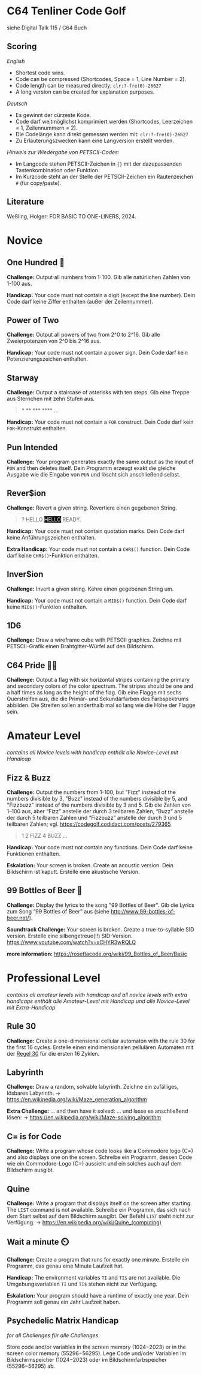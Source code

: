 # C64 Tenliner Code Golf

siehe Digital Talk 115 / C64 Buch

## Scoring

*English*
- Shortest code wins.
- Code can be compressed (Shortcodes, Space = 1, Line Number = 2).
- Code length can be measured directly: `clr:?-fre(0)-26627`
- A long version can be created for explanation purposes.

*Deutsch*
- Es gewinnt der cürzeste Kode.
- Code darf weitmöglichst komprimiert werden (Shortcodes, Leerzeichen = 1, Zeilennummern = 2).
- Die Codelänge kann direkt gemessen werden mit: `clr:?-fre(0)-26627`
- Zu Erläuterungszwecken kann eine Langversion erstellt werden.

*Hinweis zur Wiedergabe von PETSCII-Codes:*
* Im Langcode stehen PETSCII-Zeichen in `{}` mit der dazupassenden Tastenkombination oder Funktion.
* Im Kurzcode steht an der Stelle der PETSCII-Zeichen ein Rautenzeichen `#` (für copy/paste).

## Literature

Weßling, Holger: FOR BASIC TO ONE-LINERS, 2024.

# Novice

## One Hundred 💯

**Challenge:**
Output all numbers from 1-100.
Gib alle natürlichen Zahlen von 1-100 aus.

**Handicap:**
Your code must not contain a digit (except the line number).
Dein Code darf keine Ziffer enthalten (außer der Zeilennummer).

## Power of Two

**Challenge:**
Output all powers of two from 2^0 to 2^16.
Gib alle Zweierpotenzen von 2^0 bis 2^16 aus.

**Handicap:**
Your code must not contain a power sign.
Dein Code darf kein Potenzierungszeichen enthalten.

## Starway

**Challenge:**
Output a staircase of asterisks with ten steps.
Gib eine Treppe aus Sternchen mit zehn Stufen aus.

> \*
> \**
> \***
> \****
> ...

**Handicap:**
Your code must not contain a `FOR` construct.
Dein Code darf kein `FOR`-Konstrukt enthalten.

## Pun Intended

**Challenge:**
Your program generates exactly the same output as the input of `PUN` and then deletes itself.
Dein Programm erzeugt exakt die gleiche Ausgabe wie die Eingabe von `PUN` und löscht sich anschließend selbst.

## Rever$ion

**Challenge:**
Revert a given string.
Revertiere einen gegebenen String.

> ? HELLO
> <span style="background-color:black;color:white;">HELLO</span>
> READY.

**Handicap:**
Your code must not contain quotation marks.
Dein Code darf keine Anführungszeichen enthalten.

**Extra Handicap:**
Your code must not contain a `CHR$()` function.
Dein Code darf keine `CHR$()`-Funktion enthalten.

## Inver$ion

**Challenge:**
Invert a given string.
Kehre einen gegebenen String um.

**Handicap:**
Your code must not contain a `MID$()` function.
Dein Code darf keine `MID$()`-Funktion enthalten.

## 1D6

**Challenge:**
Draw a wireframe cube with PETSCII graphics.
Zeichne mit PETSCII-Grafik einen Drahtgitter-Würfel auf den Bildschirm.

## C64 Pride 🏳️‍🌈

**Challenge:**
Output a flag with six horizontal stripes containing the primary and secondary colors of the color spectrum. The stripes should be one and a half times as long as the height of the flag.
Gib eine Flagge mit sechs Querstreifen aus, die die Primär- und Sekundärfarben des Farbspektrums abbilden. Die Streifen sollen anderthalb mal so lang wie die Höhe der Flagge sein.

# Amateur Level

*contains all Novice levels with handicap*
*enthält alle Novice-Level mit Handicap*

## Fizz & Buzz

**Challenge:**
Output the numbers from 1-100, but "Fizz" instead of the numbers divisible by 3, "Buzz" instead of the numbers divisible by 5, and "Fizzbuzz" instead of the numbers divisible by 3 and 5.
Gib die Zahlen von 1–100 aus, aber “Fizz” anstelle der durch 3 teilbaren Zahlen, “Buzz” anstelle der durch 5 teilbaren Zahlen und “Fizzbuzz” anstelle der durch 3 und 5 teilbaren Zahlen; vgl. https://codegolf.codidact.com/posts/279365
> 1
> 2
> FIZZ
> 4
> BUZZ
> ...

**Handicap:**
Your code must not contain any functions.
Dein Code darf keine Funktionen enthalten.

**Eskalation:**
Your screen is broken. Create an acoustic version.
Dein Bildschirm ist kaputt. Erstelle eine akustische Version.

## 99 Bottles of Beer 🍺

**Challenge:**
Display the lyrics to the song "99 Bottles of Beer".
Gib die Lyrics zum Song “99 Bottles of Beer” aus (siehe http://www.99-bottles-of-beer.net/).

**Soundtrack Challenge:**
Your screen is broken. Create a true-to-syllable SID version.
Erstelle eine silbengetreue(!!) SID-Version.
https://www.youtube.com/watch?v=xCHYR3wRQLQ

**more information:**
https://rosettacode.org/wiki/99_Bottles_of_Beer/Basic

# Professional Level

*contains all amateur levels with handicap and all novice levels with extra handicaps*
*enthält alle Amateur-Level mit Handicap und alle Novice-Level mit Extra-Handicap*

## Rule 30

**Challenge:**
Create a one-dimensional cellular automaton with the rule 30 for the first 16 cycles.
Erstelle einen eindimensionalen zellulären Automaten mit der [Regel 30](https://en.wikipedia.org/wiki/Rule_30) für die ersten 16 Zyklen.

## Labyrinth

**Challenge:**
Draw a random, solvable labyrinth.
Zeichne ein zufälliges, lösbares Labyrinth.
→ https://en.wikipedia.org/wiki/Maze_generation_algorithm

**Extra Challenge:**
… and then have it solved:
… und lasse es anschließend lösen:
→ https://en.wikipedia.org/wiki/Maze-solving_algorithm

## C= is for Code

**Challenge:**
Write a program whose code looks like a Commodore logo (C=) and also displays one on the screen.
Schreibe ein Programm, dessen Code wie ein Commodore-Logo (C=) aussieht und ein solches auch auf dem Bildschirm ausgibt.

## Quine

**Challenge:**
Write a program that displays itself on the screen after starting. The `LIST` command is not available.
Schreibe ein Programm, das sich nach dem Start selbst auf dem Bildschirm ausgibt. Der Befehl `LIST` steht nicht zur Verfügung.
→ https://en.wikipedia.org/wiki/Quine_(computing)

## Wait a minute ⏲️

**Challenge:**
Create a program that runs for exactly one minute.
Erstelle ein Programm, das genau eine Minute Laufzeit hat.

**Handicap:**
The environment variables `TI` and `TI$` are not available.
Die Umgebungsvariablen `TI` und `TI$` stehen nicht zur Verfügung.

**Eskalation:**
Your program should have a runtime of exactly one year.
Dein Programm soll genau ein Jahr Laufzeit haben.

## Psychedelic Matrix Handicap 

*for all Challenges*
*für alle Challenges*

Store code and/or variables in the screen memory ($1024-$2023) or in the screen color memory ($55296-$56295).
Lege Code und/oder Variablen im Bildschirmspeicher ($1024-$2023) oder im Bildschirmfarbspeicher ($55296-$56295) ab.
